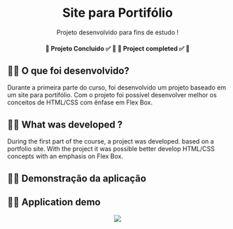 <h1 align="center"> Site para Portifólio </h1>
<p align="center">Projeto desenvolvido para fins de estudo !</p>

<h4 align="center"> 
	🚧  Projeto Concluido ✅  🚧
	🚧  Project completed ✅  🚧
</h4>
 
 <h2> 👨‍💻  O que foi desenvolvido?</h2>
<p> Durante a primeira parte do curso, foi desenvolvido um projeto
baseado em um site para portifólio. Com o projeto foi possível 
desenvolver melhor os conceitos de HTML/CSS com ênfase em Flex Box.</p>

 <h2> 👨‍💻  What was developed ?</h2>
<p> During the first part of the course, a project was developed.
based on a portfolio site. With the project it was possible
better develop HTML/CSS concepts with an emphasis on Flex Box.</p>

<h2>👨‍🏫 Demonstração da aplicação</h2>
<h2>👨‍🏫 Application demo</h2>
<p align="center">
<img  src="https://media.giphy.com/media/CZGFUNsNGS5BIaT8Ch/giphy.gif" >
</p>
